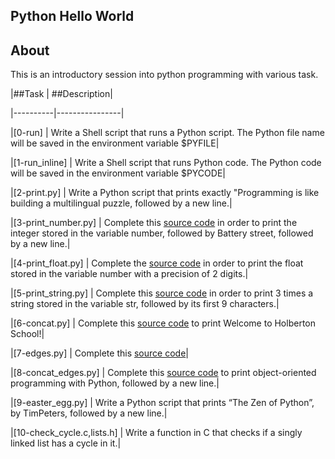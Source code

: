 ## Python Hello World

## About

This is an introductory session into python programming with various task.

|##Task    |   ##Description|

|----------|----------------|

|[0-run] | Write a Shell script that runs a Python script. The Python file name will be saved in the environment variable $PYFILE|

|[1-run_inline]  | Write a Shell script that runs Python code. The Python code will be saved in the environment variable $PYCODE|

|[2-print.py]    |   Write a Python script that prints exactly "Programming is like building a multilingual puzzle, followed by a new line.|

|[3-print_number.py] |   Complete this [source code](https://github.com/holbertonschool/0x00.py/blob/master/3-print_number.py) in order to print the integer stored in the variable number, followed by Battery street, followed by a new line.|

|[4-print_float.py]  |   Complete the [source code](https://github.com/holbertonschool/0x00.py/blob/master/4-print_float.py) in order to print the float stored in the variable number with a precision of 2 digits.|

|[5-print_string.py] |   Complete this [source code](https://github.com/holbertonschool/0x00.py/blob/master/5-print_string.py) in order to print 3 times a string stored in the variable str, followed by its first 9 characters.|

|[6-concat.py]   |   Complete this [source code](https://github.com/holbertonschool/0x00.py/blob/master/6-concat.py) to print Welcome to Holberton School!|

|[7-edges.py]    |   Complete this [source code](https://github.com/holbertonschool/0x00.py/blob/master/7-edges.py)|

|[8-concat_edges.py] |   Complete this [source code](https://github.com/holbertonschool/0x00.py/blob/master/8-concat_edges.py) to print object-oriented programming with Python, followed by a new line.|

|[9-easter_egg.py]   |   Write a Python script that prints “The Zen of Python”, by TimPeters, followed by a new line.|

|[10-check_cycle.c,lists.h] |   Write a function in C that checks if a singly linked list has a cycle in it.|